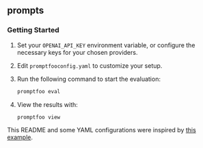 ## prompts

### Getting Started  

1. Set your `OPENAI_API_KEY` environment variable, or configure the necessary keys for your chosen providers.  

2. Edit `promptfooconfig.yaml` to customize your setup.  

3. Run the following command to start the evaluation:  
   ```sh
   promptfoo eval
   ```  

4. View the results with:  
   ```sh
   promptfoo view
   ```  

This README and some YAML configurations were inspired by [this example](https://github.com/promptfoo/promptfoo/tree/0.106.0/examples/custom-grading-prompt).
